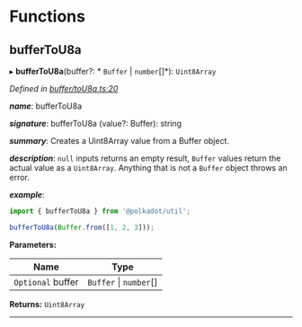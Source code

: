 

# Functions

<a id="buffertou8a"></a>

##  bufferToU8a

▸ **bufferToU8a**(buffer?: * `Buffer` &#124; `number`[]*): `Uint8Array`

*Defined in [buffer/toU8a.ts:20](https://github.com/polkadot-js/common/blob/3bc1b75/packages/util/src/buffer/toU8a.ts#L20)*

*__name__*: bufferToU8a

*__signature__*: bufferToU8a (value?: Buffer): string

*__summary__*: Creates a Uint8Array value from a Buffer object.

*__description__*: `null` inputs returns an empty result, `Buffer` values return the actual value as a `Uint8Array`. Anything that is not a `Buffer` object throws an error.

*__example__*:   

```javascript
import { bufferToU8a } from '@polkadot/util';

bufferToU8a(Buffer.from([1, 2, 3]));
```

**Parameters:**

| Name | Type |
| ------ | ------ |
| `Optional` buffer |  `Buffer` &#124; `number`[]|

**Returns:** `Uint8Array`

___

